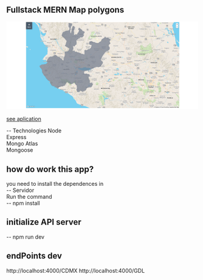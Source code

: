 ## Fullstack MERN Map polygons

![App capture](./.static-files/PolygomMap.png)

[see aplication](https://polygonsapp.netlify.app/)

-- Technologies
Node<br>
Express<br>
Mongo Atlas<br>
Mongoose

## how do work this app?

you need to install the dependences in<br>
-- Servidor<br>
Run the command<br>
-- npm install

## initialize API server

-- npm run dev

## endPoints dev

http://localhost:4000/CDMX
http://localhost:4000/GDL
